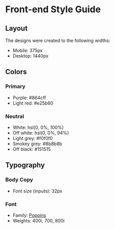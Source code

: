 # Front-end Style Guide

## Layout

The designs were created to the following widths:

- Mobile: 375px
- Desktop: 1440px

## Colors

### Primary

- Purple: #864cff
- Light red: #e25b60

### Neutral

- White: hsl(0, 0%, 100%)
- Off white: hsl(0, 0%, 94%)
- Light grey: #f0f0f0
- Smokey grey: #8b8b8b
- Off black: #151515

## Typography

### Body Copy

- Font size (inputs): 32px

### Font

- Family: [Poppins](https://fonts.google.com/specimen/Poppins)
- Weights: 400i, 700, 800i
